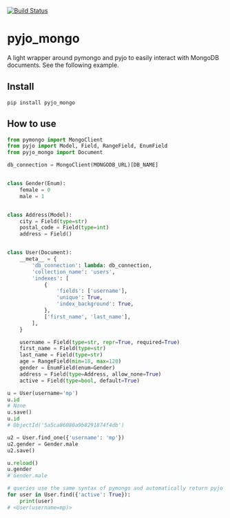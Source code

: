 [![Build Status](https://travis-ci.org/marcopaz/pyjo_mongo.svg?branch=master)](https://travis-ci.org/marcopaz/pyjo_mongo)

# pyjo_mongo

A light wrapper around pymongo and pyjo to easily interact with MongoDB documents. See the following example.

## Install

```
pip install pyjo_mongo
```

## How to use

```python
from pymongo import MongoClient
from pyjo import Model, Field, RangeField, EnumField
from pyjo_mongo import Document

db_connection = MongoClient(MONGODB_URL)[DB_NAME]


class Gender(Enum):
    female = 0
    male = 1


class Address(Model):
    city = Field(type=str)
    postal_code = Field(type=int)
    address = Field()


class User(Document):
    __meta__ = {
        'db_connection': lambda: db_connection,
        'collection_name': 'users',
        'indexes': [
            {
                'fields': ['username'],
                'unique': True,
                'index_background': True,
            },
            ['first_name', 'last_name'],
        ],
    }

    username = Field(type=str, repr=True, required=True)
    first_name = Field(type=str)
    last_name = Field(type=str)
    age = RangeField(min=18, max=120)
    gender = EnumField(enum=Gender)
    address = Field(type=Address, allow_none=True)
    active = Field(type=bool, default=True)
```

```python
u = User(username='mp')
u.id
# None
u.save()
u.id
# ObjectId('5a5ca86080a9b8291874f4db')

u2 = User.find_one({'username': 'mp'})
u2.gender = Gender.male
u2.save()

u.reload()
u.gender
# Gender.male

# queries use the same syntax of pymongo and automatically return pyjo data models
for user in User.find({'active': True}):
    print(user)
# <User(username=mp)>
```

